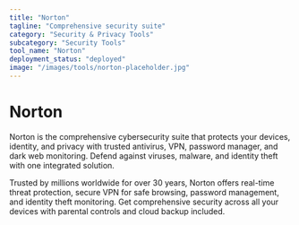```yaml
---
title: "Norton"
tagline: "Comprehensive security suite"
category: "Security & Privacy Tools"
subcategory: "Security Tools"
tool_name: "Norton"
deployment_status: "deployed"
image: "/images/tools/norton-placeholder.jpg"
---
```


# Norton

Norton is the comprehensive cybersecurity suite that protects your devices, identity, and privacy with trusted antivirus, VPN, password manager, and dark web monitoring. Defend against viruses, malware, and identity theft with one integrated solution.

Trusted by millions worldwide for over 30 years, Norton offers real-time threat protection, secure VPN for safe browsing, password management, and identity theft monitoring. Get comprehensive security across all your devices with parental controls and cloud backup included.